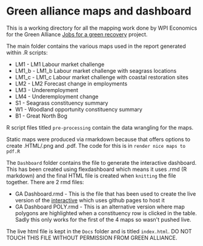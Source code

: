 # Green alliance maps and dashboard

This is a working directory for all the mapping work done by WPI Economics for the Green Alliance [Jobs for a green recovery](https://green-alliance.org.uk/jobs_for_a_green_recovery.php) project.

The main folder contains the various maps used in the report generated within .R scripts:

* LM1 - LM1 Labour market challenge
* LM1_b - LM1_b Labour market challenge with seagrass locations
* LM1_c - LM1_c Labour market challenge with coastal restoration sites
* LM2 - LM2 Forecast change in employments
* LM3 - Underemployment
* LM4 - Underemployment change
* S1 - Seagrass constituency summary
* W1 - Woodland opportunity constituency summary
* B1 - Great North Bog

R script files titled `pre-processing` contain the data wrangling for the maps. 

Static maps were produced via rmarkdown because that offers options to create .HTML/.png and .pdf. The code for this is in `render nice maps to pdf.R`

The `Dashboard` folder contains the file to generate the interactive dashboard. This has been created using flexdashboard which means it uses .rmd (R markdown) and the final HTML file is created when `knitting` the file together. There are 2 rmd files:

* GA Dashboard.rmd - This is the file that has been used to create the live version of the [interactive](https://wpi-economics.github.io/Green_alliance_maps/) which uses github pages to host it
* GA Dashboard POLY.rmd - This is an alternative version where map polygons are highlighted when a constituency row is clicked in the table. Sadly this only works for the first of the 4 maps so wasn't pushed live.

The live html file is kept in the `Docs` folder and is titled `index.html`. DO NOT TOUCH THIS FILE WITHOUT PERMISSION FROM GREEN ALLIANCE.


